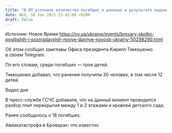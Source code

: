 ```yaml
---
title: "В ОП уточнили количество погибших и раненых в результате падения вертолета в Броварах"
date: Wed, 18 Jan 2023 13:42:00 +0200
draft: false
---
```

Источник: Новое Время https://nv.ua/ukraine/events/brovary-skolko-pogibshih-i-postradavshih-novye-dannye-novosti-ukrainy-50298290.html


 Об этом сообщил замглавы Офиса президента Кирилл Тимошенко в своем Telegram.

По его словам, среди погибших — трое детей.

Тимошенко добавил, что ранения получили 30 человек, в том числе 12 детей.

  Видео дня   

В пресс-службе ГСЧС добавили, что на данный момент проводится разбор плит перекрытия между 1 и 2 этажами и кровлей детского сада.

Ранее сообщалось о 18 погибших.

Авиакатастрофа в Броварах: что известно
